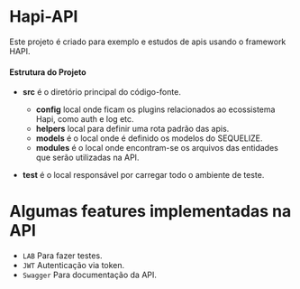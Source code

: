 # Hapi-API

Este projeto é criado para exemplo e estudos de apis usando o framework HAPI.

#### Estrutura do Projeto

* **src** é o diretório principal do código-fonte.
    * **config** local onde ficam os plugins relacionados ao ecossistema Hapi, como auth e log etc.
    * **helpers** local para definir uma rota padrão das apis.
    * **models** é o local onde é definido os modelos do SEQUELIZE.
    * **modules** é o local onde encontram-se os arquivos das entidades que serão utilizadas na API.
    
* **test** é o local responsável por carregar todo o ambiente de teste.

# Algumas features implementadas na API
* `LAB` Para fazer testes.
* `JWT`  Autenticação via token.
* `Swagger` Para documentação da API.
